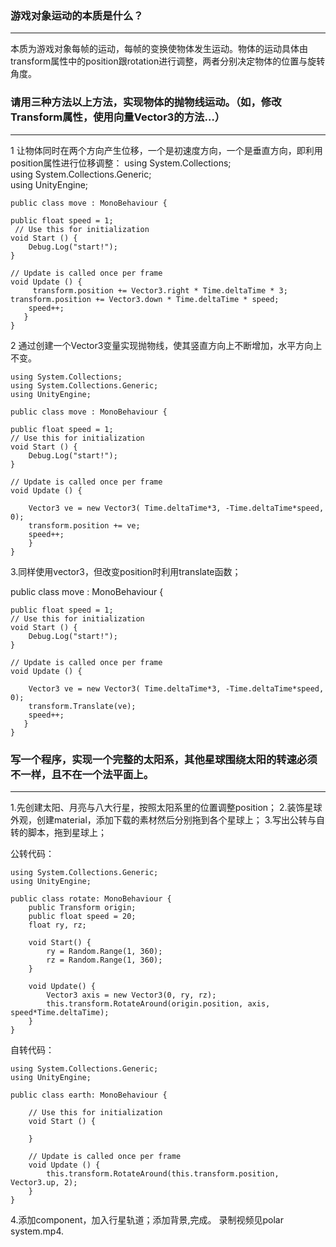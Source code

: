 ### 游戏对象运动的本质是什么？
--------------

本质为游戏对象每帧的运动，每帧的变换使物体发生运动。物体的运动具体由transform属性中的position跟rotation进行调整，两者分别决定物体的位置与旋转角度。



### 请用三种方法以上方法，实现物体的抛物线运动。（如，修改Transform属性，使用向量Vector3的方法…）
---------


1 让物体同时在两个方向产生位移，一个是初速度方向，一个是垂直方向，即利用position属性进行位移调整：
using System.Collections;  
using System.Collections.Generic;  
using UnityEngine;  
  
	public class move : MonoBehaviour {  
  
    public float speed = 1;  
   	 // Use this for initialization  
    void Start () {  
        Debug.Log("start!");  
    }  
      
    // Update is called once per frame  
    void Update () {  
  		 transform.position += Vector3.right * Time.deltaTime * 3;  
	transform.position += Vector3.down * Time.deltaTime * speed;  
        speed++;  
 	   }  
	}  

2 通过创建一个Vector3变量实现抛物线，使其竖直方向上不断增加，水平方向上不变。

	using System.Collections;  
	using System.Collections.Generic;  
	using UnityEngine;  
  
	public class move : MonoBehaviour {  
  
    public float speed = 1;  
    // Use this for initialization  
    void Start () {  
        Debug.Log("start!");  
    }  
      
    // Update is called once per frame  
    void Update () {  
  
        Vector3 ve = new Vector3( Time.deltaTime*3, -Time.deltaTime*speed, 0);  
        transform.position += ve;  
        speed++;  
    	}  
	}  

3.同样使用vector3，但改变position时利用translate函数；

public class move : MonoBehaviour {  
  
    public float speed = 1;  
    // Use this for initialization  
    void Start () {  
        Debug.Log("start!");  
    }  
      
    // Update is called once per frame  
    void Update () {  
  
        Vector3 ve = new Vector3( Time.deltaTime*3, -Time.deltaTime*speed, 0);  
        transform.Translate(ve);   
        speed++;  
 	   }  
	}  

### 写一个程序，实现一个完整的太阳系，其他星球围绕太阳的转速必须不一样，且不在一个法平面上。

------------


1.先创建太阳、月亮与八大行星，按照太阳系里的位置调整position；
2.装饰星球外观，创建material，添加下载的素材然后分别拖到各个星球上；
3.写出公转与自转的脚本，拖到星球上；

公转代码：
```using System.Collections;
using System.Collections.Generic;
using UnityEngine;

public class rotate: MonoBehaviour {
	public Transform origin;
	public float speed = 20;
	float ry, rz;

	void Start() {
		ry = Random.Range(1, 360);
		rz = Random.Range(1, 360);
	}

	void Update() {
		Vector3 axis = new Vector3(0, ry, rz);
		this.transform.RotateAround(origin.position, axis, speed*Time.deltaTime);
	}
}
```

自转代码：

```using System.Collections;  
using System.Collections.Generic;  
using UnityEngine;  

public class earth: MonoBehaviour {  

	// Use this for initialization  
	void Start () {  

	}  

	// Update is called once per frame  
	void Update () {  
		this.transform.RotateAround(this.transform.position, Vector3.up, 2);  
	}  
}  
```
4.添加component，加入行星轨道；添加背景,完成。
 录制视频见polar system.mp4.